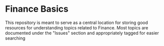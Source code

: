 # Finance Basics

This repository is meant to serve as a central location for storing good resources for understanding topics related to Finance. Most topics are documented under the "Issues" section and appropriately tagged for easier searching
